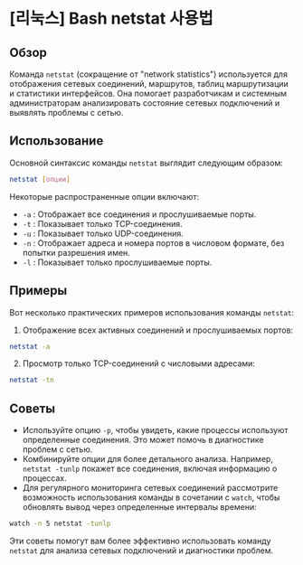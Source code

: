 # [리눅스] Bash netstat 사용법

## Обзор
Команда `netstat` (сокращение от "network statistics") используется для отображения сетевых соединений, маршрутов, таблиц маршрутизации и статистики интерфейсов. Она помогает разработчикам и системным администраторам анализировать состояние сетевых подключений и выявлять проблемы с сетью.

## Использование
Основной синтаксис команды `netstat` выглядит следующим образом:

```bash
netstat [опции]
```

Некоторые распространенные опции включают:

- `-a` : Отображает все соединения и прослушиваемые порты.
- `-t` : Показывает только TCP-соединения.
- `-u` : Показывает только UDP-соединения.
- `-n` : Отображает адреса и номера портов в числовом формате, без попытки разрешения имен.
- `-l` : Показывает только прослушиваемые порты.

## Примеры
Вот несколько практических примеров использования команды `netstat`:

1. Отображение всех активных соединений и прослушиваемых портов:

```bash
netstat -a
```

2. Просмотр только TCP-соединений с числовыми адресами:

```bash
netstat -tn
```

## Советы
- Используйте опцию `-p`, чтобы увидеть, какие процессы используют определенные соединения. Это может помочь в диагностике проблем с сетью.
- Комбинируйте опции для более детального анализа. Например, `netstat -tunlp` покажет все соединения, включая информацию о процессах.
- Для регулярного мониторинга сетевых соединений рассмотрите возможность использования команды в сочетании с `watch`, чтобы обновлять вывод через определенные интервалы времени:

```bash
watch -n 5 netstat -tunlp
```

Эти советы помогут вам более эффективно использовать команду `netstat` для анализа сетевых подключений и диагностики проблем.